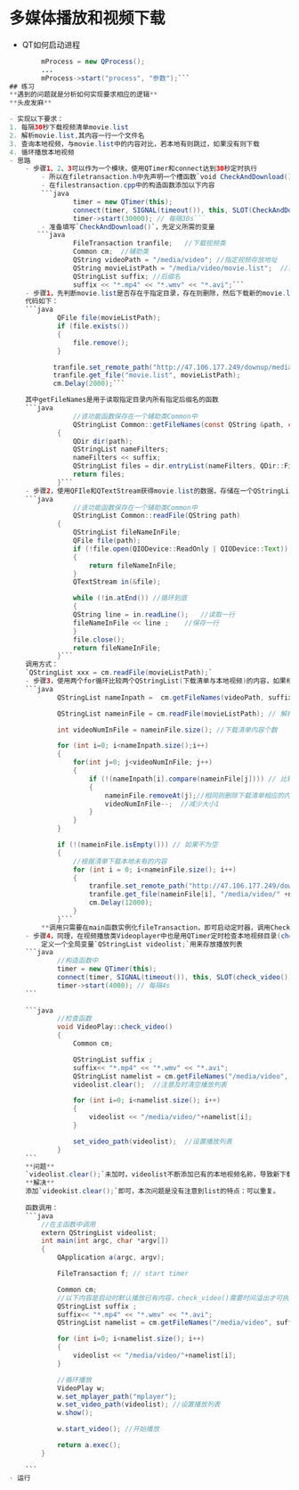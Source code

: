 # 多媒体播放和视频下载
- QT如何启动进程
```java
        mProcess = new QProcess();
        ...
        mProcess->start("process", "参数");```
## 练习
**遇到的问题就是分析如何实现要求相应的逻辑**
**头皮发麻**

- 实现以下要求：
1. 每隔30秒下载视频清单movie.list
2. 解析movie.list,其内容一行一个文件名
3. 查询本地视频，与movie.list中的内容对比，若本地有则跳过，如果没有则下载
4. 循环播放本地视频
- 思路
	- 步骤1、2、3可以作为一个模块，使用QTimer和connect达到30秒定时执行
		- 所以在filetransaction.h中先声明一个槽函数`void CheckAndDownload();`和一个QTimer指针
		- 在filestransaction.cpp中的构造函数添加以下内容
		```java
                timer = new QTimer(this);
                connect(timer, SIGNAL(timeout()), this, SLOT(CheckAndDownload()));	//溢出则执行
                timer->start(30000); // 每隔30s```
    	- 准备填写`CheckAndDownload()`，先定义所需的变量
       ```java
                FileTransaction tranfile;	//下载视频类
                Common cm;	//辅助类
                QString videoPath = "/media/video";	//指定视频存放地址
                QString movieListPath = "/media/video/movie.list";  //指定清单存放地址
                QStringList suffix;	//后缀名
                suffix << "*.mp4" << "*.wmv" << "*.avi";```
	- 步骤1，先判断movie.list是否存在于指定目录，存在则删除，然后下载新的movie.list
	代码如下：
    ```java
            QFile file(movieListPath);
            if (file.exists())
            {
                file.remove();
            }

           tranfile.set_remote_path("http://47.106.177.249/downup/media/");
           tranfile.get_file("movie.list", movieListPath);
           cm.Delay(2000);```

	其中getFileNames是用于读取指定目录内所有指定后缀名的函数
	```java
                //该功能函数保存在一个辅助类Common中
                QStringList Common::getFileNames(const QString &path, const QStringList suffix)
            {
                QDir dir(path);
                QStringList nameFilters;
                nameFilters << suffix;
                QStringList files = dir.entryList(nameFilters, QDir::Files | QDir::Readable, QDir::Name);
                return files;
            }```
	- 步骤2，使用QFIle和QTextStream获得movie.list的数据，存储在一个QStringList中
	```java
				//该功能函数保存在一个辅助类Common中
                QStringList Common::readFile(QString path)
            {
                QStringList fileNameInFile;
                QFile file(path);
                if (!file.open(QIODevice::ReadOnly | QIODevice::Text))
                {
                    return fileNameInFile;
                }
                QTextStream in(&file);

                while (!in.atEnd()) //循环到底
                {
                QString line = in.readLine();	//读取一行
                fileNameInFile << line ;	//保存一行
                }
                file.close();
                return fileNameInFile;
            }```
	调用方式：
	`QStringList xxx = cm.readFile(movieListPath);`
	- 步骤3，使用两个for循环比较两个QStringList(下载清单与本地视频)的内容，如果相同，则删除下载清单中相应的部分。然后根据下载清单中的内容进行下载
	```java
            QStringList nameInpath =  cm.getFileNames(videoPath, suffix); //获得本地视频列表

            QStringList nameinFile = cm.readFile(movieListPath); // 解析下载清单列表

            int videoNumInFile = nameinFile.size(); //下载清单内容个数

            for (int i=0; i<nameInpath.size();i++)
            {
                for(int j=0; j<videoNumInFile; j++)
                {
                    if (!(nameInpath[i].compare(nameinFile[j]))) // 比较两个清单的内容
                    {
                        nameinFile.removeAt(j);//相同则删除下载清单相应的内容
                        videoNumInFile--;  //减少大小1
                    }
                }
            }

            if (!(nameinFile.isEmpty())) // 如果不为空
            {
            	//根据清单下载本地未有的内容
                for (int i = 0; i<nameinFile.size(); i++)
                {
                    tranfile.set_remote_path("http://47.106.177.249/downup/media/");
                    tranfile.get_file(nameinFile[i], "/media/video/" +nameinFile[i]);
                    cm.Delay(12000);
                }
            }```
		**调用只需要在main函数实例化fileTransaction，即可启动定时器，调用CheckAndDownload()**
	- 步骤4，同理，在视频播放类Videoplayer中也是用QTimer定时检查本地视频目录(check_video())，方便及时播放新下载的文件
		定义一个全局变量`QStringList videolist;`用来存放播放列表
	```java
    		//构造函数中
            timer = new QTimer(this);
            connect(timer, SIGNAL(timeout()), this, SLOT(check_video())); // 响应check
            timer->start(4000); // 每隔4s
    ```
    
    ```java
            //检查函数
            void VideoPlay::check_video()
            {
                Common cm;

                QStringList suffix ;
                suffix<< "*.mp4" << "*.wmv" << "*.avi";
                QStringList namelist = cm.getFileNames("/media/video", suffix); // 获取本地视频列表
                videolist.clear();  //注意及时清空播放列表

                for (int i=0; i<namelist.size(); i++)
                {
                    videolist << "/media/video/"+namelist[i];
                }

                set_video_path(videolist);  //设置播放列表
            }
    ```
    **问题**
    `videolist.clear();`未加时，videolist不断添加已有的本地视频名称，导致新下载的视频难以播放
    **解决**
    添加`videokist.clear();`即可，本次问题是没有注意到list的特点：可以重复。
    
    函数调用：
    ```java
        //在主函数中调用
        extern QStringList videolist;
        int main(int argc, char *argv[])
        {
            QApplication a(argc, argv);

            FileTransaction f; // start timer

            Common cm;
			//以下内容是启动时默认播放已有内容，check_video()需要时间溢出才可执行
            QStringList suffix ;
            suffix<< "*.mp4" << "*.wmv" << "*.avi";
            QStringList namelist = cm.getFileNames("/media/video", suffix); // 获得本地视频列表

            for (int i=0; i<namelist.size(); i++)
            {
                videolist << "/media/video/"+namelist[i];
            }

			//循环播放
            VideoPlay w;
            w.set_mplayer_path("mplayer");
            w.set_video_path(videolist); //设置播放列表
            w.show();

            w.start_video(); //开始播放

            return a.exec();
        }

    ```
- 运行